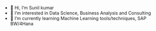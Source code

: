 - 👋 Hi, I’m Sunil kumar 
- 👀 I’m interested in Data Science, Business Analysis and Consulting
- 🌱 I’m currently learning Machine Learning tools/techniques, SAP BW/4Hana 

<!---
sunil959/sunil959 is a ✨ special ✨ repository because its `README.md` (this file) appears on your GitHub profile.
You can click the Preview link to take a look at your changes.
--->
